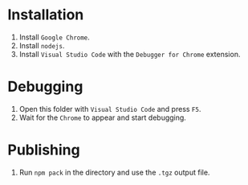 # Installation

1. Install `Google Chrome`.
2. Install `nodejs`.
3. Install `Visual Studio Code` with the `Debugger for Chrome` extension.

# Debugging

1. Open this folder with `Visual Studio Code` and press `F5`.
2. Wait for the `Chrome` to appear and start debugging.

# Publishing

1. Run `npm pack` in the directory and use the `.tgz` output file.
